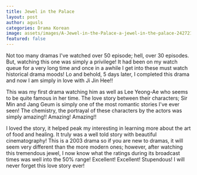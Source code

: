 ```yaml
---
title: Jewel in the Palace
layout: post
author: agusls
categories: Drama Korean
image: assets/images/A-Jewel-in-the-Palace-a-jewel-in-the-palace-24272196-1024-768.jpg
featured: false
---
```


Not too many dramas I've watched over 50 episode; hell, over 30 episodes. But, watching this one was simply a privilege! It had been on my watch queue for a very long time and once in a awhile I get into these must watch historical drama moods! Lo and behold, 5 days later, I completed this drama and now I am simply in love with Ji Jin Hee!! 

This was my first drama watching him as well as Lee Yeong-Ae who seems to be quite famous in her time. The love story between their characters; Sir Min and Jang Geum is simply one of the most romantic stories I've ever seen! The chemistry, the portrayal of these characters by the actors was simply amazing!! Amazing! Amazing!! 

I loved the story, it helped peak my interesting in learning more about the art of food and healing. It truly was a well told story with beautiful cinematography! This is a 2003 drama so if you are new to dramas, it will seem very different than the more modern ones; however, after watching this tremendous jewel, I now know what the ratings during its broadcast times was well into the 50% range! Excellent! Excellent! Stupendous! I will never forget this love story ever!